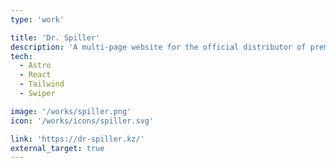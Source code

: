 ```yaml
---
type: 'work'

title: 'Dr. Spiller'
description: 'A multi-page website for the official distributor of premium German cosmetics Dr. Spiller in Kazakhstan and Kyrgyzstan.'
tech:
  - Astro
  - React
  - Tailwind
  - Swiper

image: '/works/spiller.png'
icon: '/works/icons/spiller.svg'

link: 'https://dr-spiller.kz/'
external_target: true
---
```

